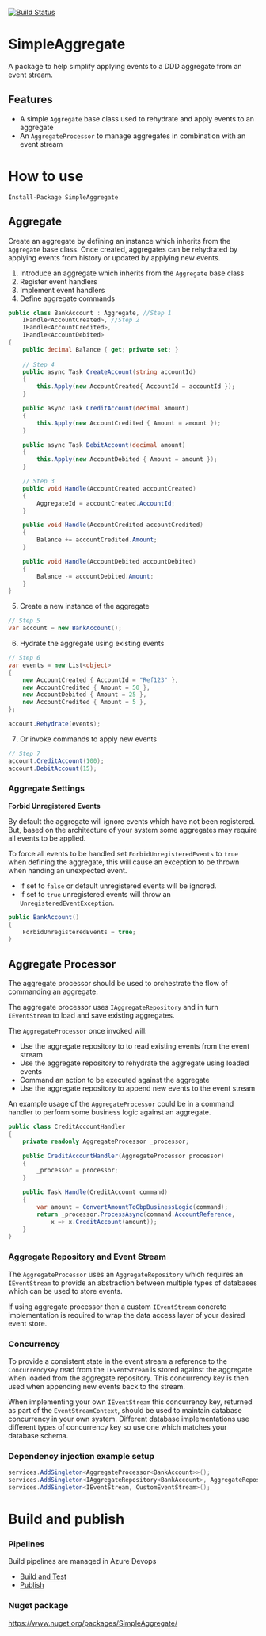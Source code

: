 [![Build Status](https://jonpovey.visualstudio.com/SimpleAggregate/_apis/build/status/Publish?branchName=master)](https://jonpovey.visualstudio.com/SimpleAggregate/_build/latest?definitionId=16&branchName=master)


# SimpleAggregate
A package to help simplify applying events to a DDD aggregate from an event stream. 

## Features

- A simple `Aggregate` base class used to rehydrate and apply events to an aggregate
- An `AggregateProcessor` to manage aggregates in combination with an event stream

# How to use

```
Install-Package SimpleAggregate
```

## Aggregate

Create an aggregate by defining an instance which inherits from the `Aggregate` base class. Once created, aggregates can be rehydrated by applying events from history or updated by applying new events.

1. Introduce an aggregate which inherits from the `Aggregate` base class
2. Register event handlers
3. Implement event handlers
4. Define aggregate commands

```c#
public class BankAccount : Aggregate, //Step 1 
    IHandle<AccountCreated>, //Step 2
    IHandle<AccountCredited>, 
    IHandle<AccountDebited> 
{
    public decimal Balance { get; private set; }
  
    // Step 4
    public async Task CreateAccount(string accountId)
    {
        this.Apply(new AccountCreated{ AccountId = accountId });
    }

    public async Task CreditAccount(decimal amount)
    {
        this.Apply(new AccountCredited { Amount = amount });
    }

    public async Task DebitAccount(decimal amount)
    {
        this.Apply(new AccountDebited { Amount = amount });
    }

    // Step 3
    public void Handle(AccountCreated accountCreated)
    {
        AggregateId = accountCreated.AccountId;
    }

    public void Handle(AccountCredited accountCredited)
    {
        Balance += accountCredited.Amount;
    }

    public void Handle(AccountDebited accountDebited)
    {
        Balance -= accountDebited.Amount;
    }
}

```

5. Create a new instance of the aggregate
```c#
// Step 5
var account = new BankAccount();
```

6. Hydrate the aggregate using existing events
```c#
// Step 6
var events = new List<object>
{
    new AccountCreated { AccountId = "Ref123" },
    new AccountCredited { Amount = 50 },
    new AccountDebited { Amount = 25 },
    new AccountCredited { Amount = 5 },
};

account.Rehydrate(events);
```

7. Or invoke commands to apply new events
```c#
// Step 7
account.CreditAccount(100);
account.DebitAccount(15);
```

### Aggregate Settings

**Forbid Unregistered Events**

By default the aggregate will ignore events which have not been registered. But, based on the architecture of your system some aggregates may require all events to be applied. 

To force all events to be handled set `ForbidUnregisteredEvents` to `true` when defining the aggregate, this will cause an exception to be thrown when handing an unexpected event.

- If set to `false` or default unregistered events will be ignored. 
- If set to `true` unregistered events will throw an `UnregisteredEventException`.

```c#
public BankAccount()
{
    ForbidUnregisteredEvents = true;
}
```

## Aggregate Processor
The aggregate processor should be used to orchestrate the flow of commanding an aggregate. 

The aggregate processor uses `IAggregateRepository` and in turn `IEventStream` to load and save existing aggregates.

The `AggregateProcessor` once invoked will:
- Use the aggregate repository to to read existing events from the event stream
- Use the aggregate repository to rehydrate the aggregate using loaded events
- Command an action to be executed against the aggregate
- Use the aggregate repository to append new events to the event stream

An example usage of the `AggregateProcessor` could be in a command handler to perform some business logic against an aggregate.

```c#
public class CreditAccountHandler
{
    private readonly AggregateProcessor _processor;

    public CreditAccountHandler(AggregateProcessor processor)
    {
        _processor = processor;
    }

    public Task Handle(CreditAccount command)
    {
        var amount = ConvertAmountToGbpBusinessLogic(command);
        return _processor.ProcessAsync(command.AccountReference, 
            x => x.CreditAccount(amount));
    }
}

```

### Aggregate Repository and Event Stream
The `AggregateProcessor` uses an `AggregateRepository` which requires an `IEventStream` to provide an abstraction between multiple types of databases which can be used to store events.

If using aggregate processor then a custom `IEventStream` concrete implementation is required to wrap the data access layer of your desired event store.

### Concurrency

To provide a consistent state in the event stream a reference to the `ConcurrencyKey` read from the `IEventStream` is stored against the aggregate when loaded from the aggregate repository. This concurrency key is then used when appending new events back to the stream.

When implementing your own `IEventStream` this concurrency key, returned as part of the `EventStreamContext`, should be used to maintain database concurrency in your own system. Different database implementations use different types of concurrency key so use one which matches your database schema.

### Dependency injection example setup
```c#
services.AddSingleton<AggregateProcessor<BankAccount>>();
services.AddSingleton<IAggregateRepository<BankAccount>, AggregateRepository<BankAccount>>();
services.AddSingleton<IEventStream, CustomEventStream>();
```

# Build and publish
### Pipelines
Build pipelines are managed in Azure Devops
- [Build and Test](https://jonpovey.visualstudio.com/SimpleAggregate/_build?definitionId=17)
- [Publish](https://jonpovey.visualstudio.com/SimpleAggregate/_build?definitionId=16)

### Nuget package
https://www.nuget.org/packages/SimpleAggregate/
